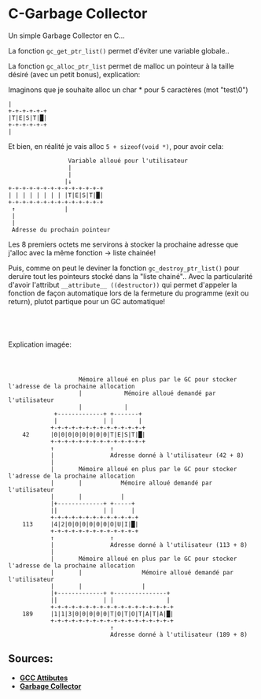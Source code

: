 # C-Garbage Collector

Un simple Garbage Collector en C...



La fonction `gc_get_ptr_list()` permet d'éviter une variable globale..

La fonction `gc_alloc_ptr_list` permet de malloc un pointeur à la taille désiré (avec un petit bonus), explication:

Imaginons que je souhaite  alloc un char * pour 5 caractères (mot "test\0")
```
|
+-+-+-+-+-+
|T|E|S|T|█|
+-+-+-+-+-+
|
```
Et bien, en réalité je vais alloc `5 + sizeof(void *)`, pour avoir cela:
```
                 Variable alloué pour l'utilisateur
                 |
                 |
                |↓
+-+-+-+-+-+-+-+-+-+-+-+-+-+
| | | | | | | | |T|E|S|T|█|
+-+-+-+-+-+-+-+-+-+-+-+-+-+
 ↑              |
 |
 |
 Adresse du prochain pointeur
```
Les 8 premiers octets me servirons à stocker la prochaine adresse que j'alloc avec la même fonction -> liste chainée!

Puis, comme on peut le deviner la fonction `gc_destroy_ptr_list()` pour deruire tout les pointeurs stocké dans la "liste chainé".. Avec la particularité d'avoir l'attribut `__attribute__ ((destructor))` qui permet d'appeler la fonction de façon automatique lors de la fermeture du programme (exit ou return), plutot partique pour un GC automatique!
```




```
Explication imagée:
```



                    Mémoire alloué en plus par le GC pour stocker l'adresse de la prochaine allocation
                    |            Mémoire alloué demandé par l'utilisateur
                    |            |
             +-------------+ +-------+
             |             | |       |
            +-+-+-+-+-+-+-+-+-+-+-+-+-+
    42      |0|0|0|0|0|0|0|0|T|E|S|T|█|
            +-+-+-+-+-+-+-+-+-+-+-+-+-+
            ↑                ↑
            |                Adresse donné à l'utilisateur (42 + 8)
            |
            |       Mémoire alloué en plus par le GC pour stocker l'adresse de la prochaine allocation
            |       |           Mémoire alloué demandé par l'utilisateur
            |       |           |
            |+-------------+ +-----+
            ||             | |     |
            +-+-+-+-+-+-+-+-+-+-+-+-+
    113     |4|2|0|0|0|0|0|0|O|U|I|█|
            +-+-+-+-+-+-+-+-+-+-+-+-+
            ↑                ↑
            |                Adresse donné à l'utilisateur (113 + 8)
            |
            |       Mémoire alloué en plus par le GC pour stocker l'adresse de la prochaine allocation
            |       |                 Mémoire alloué demandé par l'utilisateur
            |       |                 |
            |+-------------+ +---------------+
            ||             | |               |
            +-+-+-+-+-+-+-+-+-+-+-+-+-+-+-+-+-+
    189     |1|1|3|0|0|0|0|0|T|O|T|O|T|A|T|A|█|
            +-+-+-+-+-+-+-+-+-+-+-+-+-+-+-+-+-+
                             ↑
                             Adresse donné à l'utilisateur (189 + 8)
```
## Sources:

[gcc-attibutes]: https://gcc.gnu.org/onlinedocs/gcc/Common-Function-Attributes.html#Common-Function-Attributes
[garbage-collector]: https://en.wikipedia.org/wiki/Garbage_collection_(computer_science)

* **[GCC Attibutes][gcc-attibutes]**
* **[Garbage Collector][garbage-collector]**
